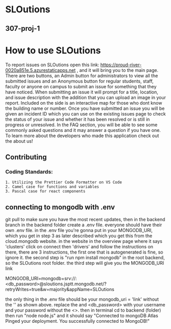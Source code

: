 # SLOutions
## 307-proj-1

# How to use SLOutions
To report issues on SLOutions open this link: https://proud-river-0020a851e.5.azurestaticapps.net , and it will bring you to the main page. There are two buttons, an Admin button for administrators to view all the submitted issues and an Anonymous button for regular students, staff, faculty or anyone on campus to submit an issue for something that they have noticed. When submitting an issue it will prompt for a title, location, and issue description with the addition that you can upload an image in your report. Included on the side is an interactive map for those who dont know the building name or number. Once you have submitted an issue you will be given an incident ID which you can use on the existing issues page to check the status of your issue and whether it has been resolved or is still in progress or unresolved. In the FAQ section, you will be able to see some commonly asked questions and it may answer a question if you have one. To learn more about the developers who made this application check out the about us!

## Contributing
### Coding Standards:
    1. Utilizing the Prettier Code Formatter on VS Code
    2. Camel case for functions and variables
    3. Pascal case for react components

## connecting to mongodb with .env
git pull to make sure you have the most recent updates, then in the backend branch in the backend folder create a .env file. everyone should have their own .env file. in the .env file you're gonna put in your MONGODB_URI, which you get in step 3 as later described which you get this from the cloud.mongodb website. in the website in the overview page where it says 'clusters' click on connect then 'drivers' and follow the instructions on there, there are 3 instructions, the first one that is autogenerated is fine, so ignore it. the second step is "run npm install mongodb" in the root backend, so the SLOutions root folder. the third step will give you the MONGODB_URI link 

MONGODB_URI=mongodb+srv://<username>:<db_password>@sloutions.jsptt.mongodb.net/?retryWrites=true&w=majority&appName=SLOutions

the only thing in the .env file should be your mongodb_uri = 'link' without the '' as shown above. replace the <username> and <db_password> with your username and your password without the <>. then in terminal cd to backend (folder) then run "node node.js" and it should say "Connected to mongoDB Atlas Pinged your deployment. You successfully connected to MongoDB!"

